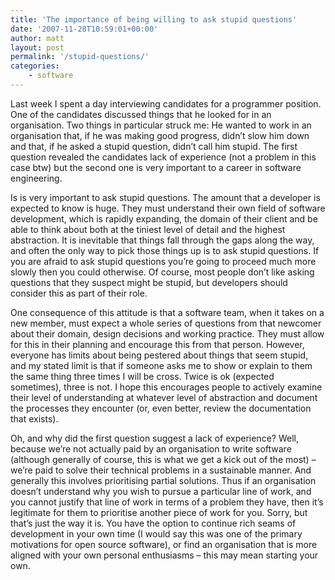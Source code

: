 ```yaml
---
title: 'The importance of being willing to ask stupid questions'
date: '2007-11-28T10:59:01+00:00'
author: matt
layout: post
permalink: '/stupid-questions/'
categories:
    - software
---
```


Last week I spent a day interviewing candidates for a programmer position. One of the candidates discussed things that he looked for in an organisation. Two things in particular struck me: He wanted to work in an organisation that, if he was making good progress, didn’t slow him down and that, if he asked a stupid question, didn’t call him stupid. The first question revealed the candidates lack of experience (not a problem in this case btw) but the second one is very important to a career in software engineering.

Is is very important to ask stupid questions. The amount that a developer is expected to know is huge. They must understand their own field of software development, which is rapidly expanding, the domain of their client and be able to think about both at the tiniest level of detail and the highest abstraction. It is inevitable that things fall through the gaps along the way, and often the only way to pick those things up is to ask stupid questions. If you are afraid to ask stupid questions you’re going to proceed much more slowly then you could otherwise. Of course, most people don’t like asking questions that they suspect might be stupid, but developers should consider this as part of their role.

One consequence of this attitude is that a software team, when it takes on a new member, must expect a whole series of questions from that newcomer about their domain, design decisions and working practice. They must allow for this in their planning and encourage this from that person. However, everyone has limits about being pestered about things that seem stupid, and my stated limit is that if someone asks me to show or explain to them the same thing three times I will be cross. Twice is ok (expected sometimes), three is not. I hope this encourages people to actively examine their level of understanding at whatever level of abstraction and document the processes they encounter (or, even better, review the documentation that exists).

Oh, and why did the first question suggest a lack of experience? Well, because we’re not actually paid by an organisation to write software (although generally of course, this is what we get a kick out of the most) – we’re paid to solve their technical problems in a sustainable manner. And generally this involves prioritising partial solutions. Thus if an organisation doesn’t understand why you wish to pursue a particular line of work, and you cannot justify that line of work in terms of a problem they have, then it’s legitimate for them to prioritise another piece of work for you. Sorry, but that’s just the way it is. You have the option to continue rich seams of development in your own time (I would say this was one of the primary motivations for open source software), or find an organisation that is more aligned with your own personal enthusiasms – this may mean starting your own.
